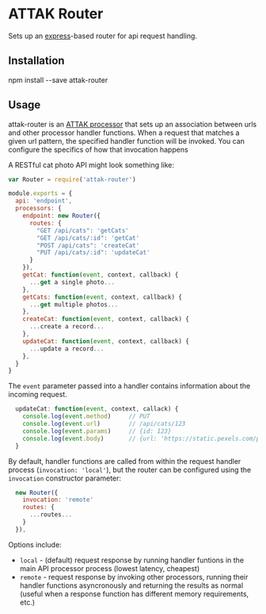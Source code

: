 # ATTAK Router

Sets up an [express](https://github.com/expressjs/express)-based router for api request handling.

## Installation

npm install --save attak-router

## Usage

attak-router is an [ATTAK processor](https://github.com/attak/attak#processors) that sets up an association between urls and other processor handler functions. When a request that matches a given url pattern, the specified handler function will be invoked. You can configure the specifics of how that invocation happens

A RESTful cat photo API might look something like:

```js
var Router = require('attak-router')

module.exports = {
  api: 'endpoint',
  processors: {
    endpoint: new Router({
      routes: {
        "GET /api/cats": 'getCats'
        "GET /api/cats/:id": 'getCat'
        "POST /api/cats": 'createCat'
        "PUT /api/cats/:id": 'updateCat'
      }
    }),
    getCat: function(event, context, callback) {
      ...get a single photo...
    },
    getCats: function(event, context, callback) {
      ...get multiple photos...
    },
    createCat: function(event, context, callback) {
      ...create a record...
    },
    updateCat: function(event, context, callback) {
      ...update a record...
    },
  }
}
```

The `event` parameter passed into a handler contains information about the incoming request.

```js
  updateCat: function(event, context, callack) {
    console.log(event.method)     // PUT
    console.log(event.url)        // /api/cats/123
    console.log(event.params)     // {id: 123}
    console.log(event.body)       // {url: 'https://static.pexels.com/photos/33537/cat-animal-cat-portrait-mackerel.jpg'}
  }
```

By default, handler functions are called from within the request handler process (`invocation: 'local'`), but the router can be configured using the `invocation` constructor parameter:

```js
  new Router({
    invocation: 'remote'
    routes: {
      ...routes...
    }
  }),
```

Options include:

- `local` - (default) request response by running handler funtions in the main API processor process (lowest latency, cheapest)
- `remote` - request response by invoking other processors, running their handler functions asyncronously and returning the results as normal (useful when a response function has different memory requirements, etc.)
